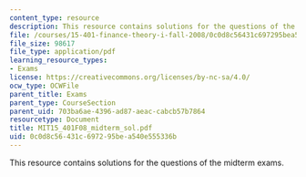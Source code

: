 ```yaml
---
content_type: resource
description: This resource contains solutions for the questions of the midterm exams.
file: /courses/15-401-finance-theory-i-fall-2008/0c0d8c56431c697295bea540e555336b_MIT15_401F08_midterm_sol.pdf
file_size: 98617
file_type: application/pdf
learning_resource_types:
- Exams
license: https://creativecommons.org/licenses/by-nc-sa/4.0/
ocw_type: OCWFile
parent_title: Exams
parent_type: CourseSection
parent_uid: 703ba6ae-4396-ad87-aeac-cabcb57b7864
resourcetype: Document
title: MIT15_401F08_midterm_sol.pdf
uid: 0c0d8c56-431c-6972-95be-a540e555336b
---
```

This resource contains solutions for the questions of the midterm exams.